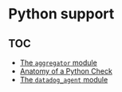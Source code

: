 # Python support

## TOC

 * [The `aggregator` module](aggregator.md)
 * [Anatomy of a Python Check](check_api.md)
 * [The `datadog_agent` module](datadog_agent.md)
